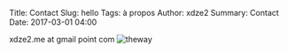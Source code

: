 Title: Contact
Slug: hello
Tags: à propos
Author: xdze2
Summary: Contact
Date: 2017-03-01 04:00

xdze2.me at gmail point com
![theway]({filename}/about/images/contact.jpg)
